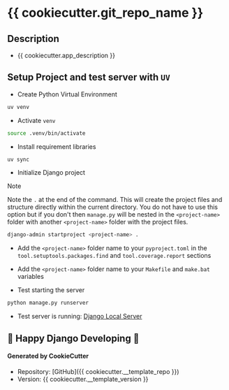 # {{ cookiecutter.git_repo_name }}


## Description
* {{ cookiecutter.app_description }}


## Setup Project and test server with `UV`
- Create Python Virtual Environment
```bash
uv venv
```

- Activate `venv`
```bash
source .venv/bin/activate
```

- Install requirement libraries
```bash
uv sync
```

- Initialize Django project
> [!NOTE]
> Note the `.` at the end of the command. This will create the project files and structure directly within the current directory. You do not have to use this option but if you don't then `manage.py` will be nested in the `<project-name>` folder with another `<project-name>` folder with the project files.

```bash
django-admin startproject <project-name> .
```

- Add the `<project-name>` folder name to your `pyproject.toml` in the `tool.setuptools.packages.find` and `tool.coverage.report` sections

- Add the `<project-name>` folder name to your `Makefile` and `make.bat` variables

- Test starting the server
```bash
python manage.py runserver
```

- Test server is running: [Django Local Server](http://127.0.0.1:8000/)


## **🎉 Happy Django Developing 🎉**



#### Generated by CookieCutter
* Repository: [GitHub]({{ cookiecutter.__template_repo }})
* Version: {{ cookiecutter.__template_version }}
